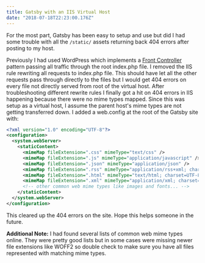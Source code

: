 ```yaml
---
title: Gatsby with an IIS Virtual Host
date: "2018-07-18T22:23:00.176Z"
---
```


For the most part, Gatsby has been easy to setup and use but did I had some trouble with all the `/static/` assets returning back 404 errors after posting to my host.

Previously I had used WordPress which implements a [Front Controller](https://en.wikipedia.org/wiki/Front_controller) pattern passing all traffic through the root index.php file. I removed the IIS rule rewriting all requests to index.php file. This should have let all the other requests pass through directly to the files but I would get 404 errors on every file not directly served from root of the virtual host. After troubleshooting different rewrite rules I finally got a hit on 404 errors in IIS happening because there were no mime types mapped. Since this was setup as a virtual host, I assume the parent host's mime types are not getting transferred down. I added a web.config at the root of the Gatsby site with:

```xml
<?xml version="1.0" encoding="UTF-8"?>
<configuration>
  <system.webServer>
    <staticContent>
      <mimeMap fileExtension=".css" mimeType="text/css" />
      <mimeMap fileExtension=".js" mimeType="application/javascript" />
      <mimeMap fileExtension=".json" mimeType="application/json" />
      <mimeMap fileExtension=".rss" mimeType="application/rss+xml; charset=UTF-8" />
      <mimeMap fileExtension=".html" mimeType="text/html; charset=UTF-8" />
      <mimeMap fileExtension=".xml" mimeType="application/xml; charset=UTF-8" />
      <!-- other common web mime types like images and fonts... -->
    </staticContent>
  </system.webServer>
</configuration>
```

This cleared up the 404 errors on the site. Hope this helps someone in the future.

**Additional Note:** I had found several lists of common web mime types online. They were pretty good lists but in some cases were missing newer file extensions like WOFF2 so double check to make sure you have all files represented with matching mime types.
